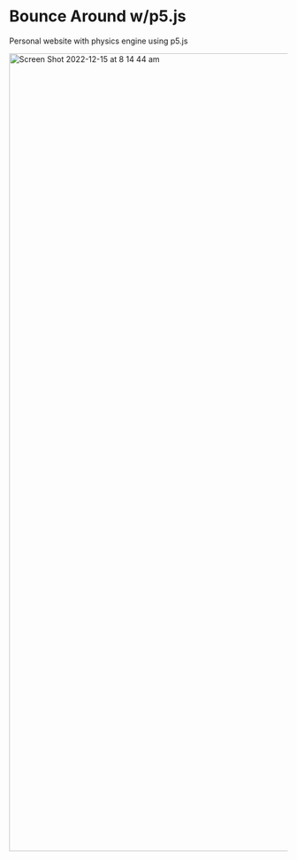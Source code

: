 # Bounce Around w/p5.js
 Personal website with physics engine using p5.js
 
<img width="1440" alt="Screen Shot 2022-12-15 at 8 14 44 am" src="https://user-images.githubusercontent.com/97266283/207715990-bd64fe02-2b1e-4a05-a572-aab648016cb2.png">

